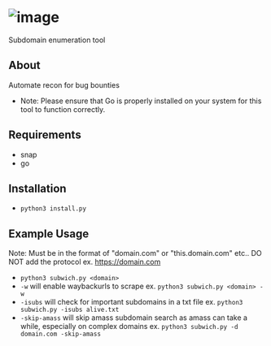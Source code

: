 # ![image](https://github.com/user-attachments/assets/95867237-f92b-464d-a70b-bae0abbb3cf7)
Subdomain enumeration tool

## About
Automate recon for bug bounties
- Note: Please ensure that Go is properly installed on your system for this tool to function correctly.

## Requirements
- snap
- go

## Installation
- `python3 install.py`

## Example Usage
Note: Must be in the format of "domain.com" or "this.domain.com" etc.. DO NOT add the protocol ex. https://domain.com
- `python3 subwich.py <domain>`
- `-w` will enable waybackurls to scrape ex. `python3 subwich.py <domain> -w`
- `-isubs` will check for important subdomains in a txt file ex. `python3 subwich.py -isubs alive.txt`
- `-skip-amass` will skip amass subdomain search as amass can take a while, especially on complex domains ex. `python3 subwich.py -d domain.com -skip-amass`

